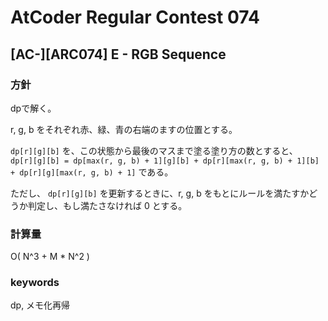 # AtCoder Regular Contest 074

## [AC-][ARC074] E - RGB Sequence

### 方針

dpで解く。

r, g, b をそれぞれ赤、緑、青の右端のますの位置とする。

`dp[r][g][b]` を、この状態から最後のマスまで塗る塗り方の数とすると、  
`dp[r][g][b] = dp[max(r, g, b) + 1][g][b] + dp[r][max(r, g, b) + 1][b] + dp[r][g][max(r, g, b) + 1]` である。

ただし、 `dp[r][g][b]` を更新するときに、r, g, b をもとにルールを満たすかどうか判定し、もし満たさなければ 0 とする。


### 計算量

O( N^3 + M * N^2 )


### keywords

dp, メモ化再帰


